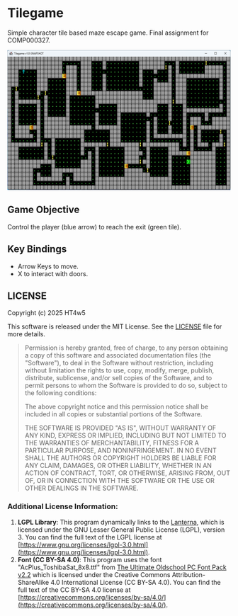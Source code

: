 # Tilegame

Simple character tile based maze escape game. Final assignment for COMP000327.

![1751132636946](images/README/1751132636946.png)

## Game Objective

Control the player (blue arrow) to reach the exit (green tile).

## Key Bindings

* Arrow Keys to move.
* X to interact with doors.

## LICENSE

Copyright (c) 2025 HT4w5

This software is released under the MIT License. See the [LICENSE](LICENSE) file for more details.

> Permission is hereby granted, free of charge, to any person obtaining a copy of this software and associated documentation files (the "Software"), to deal in the Software without restriction, including without limitation the rights to use, copy, modify, merge, publish, distribute, sublicense, and/or sell copies of the Software, and to permit persons to whom the Software is provided to do so, subject to the following conditions:
>
> The above copyright notice and this permission notice shall be included in all copies or substantial portions of the Software.
>
> THE SOFTWARE IS PROVIDED "AS IS", WITHOUT WARRANTY OF ANY KIND, EXPRESS OR IMPLIED, INCLUDING BUT NOT LIMITED TO THE WARRANTIES OF MERCHANTABILITY, FITNESS FOR A PARTICULAR PURPOSE, AND NONINFRINGEMENT. IN NO EVENT SHALL THE AUTHORS OR COPYRIGHT HOLDERS BE LIABLE FOR ANY CLAIM, DAMAGES, OR OTHER LIABILITY, WHETHER IN AN ACTION OF CONTRACT, TORT, OR OTHERWISE, ARISING FROM, OUT OF, OR IN CONNECTION WITH THE SOFTWARE OR THE USE OR OTHER DEALINGS IN THE SOFTWARE.

### Additional License Information:

1. **LGPL Library**: This program dynamically links to the [Lanterna](https://github.com/mabe02/lanterna), which is licensed under the GNU Lesser General Public License (LGPL), version 3. You can find the full text of the LGPL license at [https://www.gnu.org/licenses/lgpl-3.0.html](https://www.gnu.org/licenses/lgpl-3.0.html).
2. **Font (CC BY-SA 4.0)**: This program uses the font "AcPlus_ToshibaSat_8x8.ttf" from [The Ultimate Oldschool PC Font Pack v2.2](http://int10h.org/oldschool-pc-fonts/) which is licensed under the Creative Commons Attribution-ShareAlike 4.0 International License (CC BY-SA 4.0). You can find the full text of the CC BY-SA 4.0 license at [https://creativecommons.org/licenses/by-sa/4.0/](https://creativecommons.org/licenses/by-sa/4.0/).
